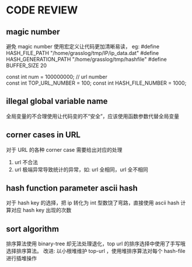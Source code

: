 # CODE REVIEW

## magic number
避免 magic number 使用宏定义让代码更加清晰易读， eg: 
#define HASH_FILE_PATH "/home/grasslog/tmp/IP/ip_data.dat"
#define HASH_GENERATION_PATH "/home/grasslog/tmp/hashfile"
#define BUFFER_SIZE 20

const int num = 100000000;		// url number  
const int TOP_URL_NUMBER = 100;
const int HASH_FILE_NUMBER = 1000;
## illegal global variable name
全局变量的不合理使用让代码变的不“安全”，应该使用函数参数代替全局变量
## corner cases in URL
对于 URL 的各种 corner case 需要给出对应的处理
1. url 不合法
2. url 极端异常导致统计的异常，如: url 全相同，url 全不相同
## hash function parameter ascii hash
对于 hash key 的选择，把 ip 转化为 int 型数饶了弯路，直接使用 ascii hash 计算对应 hash key 出现的次数
## sort algorithm
排序算法使用 binary-tree 却无法处理退化，top url 的排序选择中使用了手写哦选择排序算法。
改进:  以小根堆维护 top-url ，使用堆排序算法对每个 hash-file 进行插堆操作
